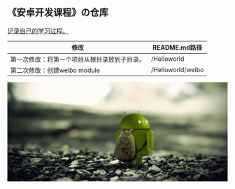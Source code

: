## 《安卓开发课程》の仓库

<u>记录自己的学习过程。</u>

| 修改                                         | README.md路径     |
| -------------------------------------------- | ----------------- |
| 第一次修改：将第一个项目从根目录放到子目录。 | /Helloworld       |
| 第二次修改：创建weibo module                 | /Helloworld/weibo |



![9_110830212840_1](img/9_110830212840_1.jpg)